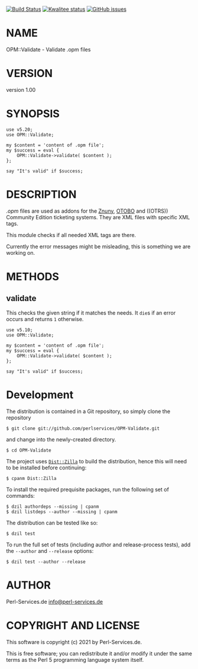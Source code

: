 [![Build Status](https://travis-ci.org/perlservices/OPM-Validate.svg?branch=master)](https://travis-ci.org/perlservices/OPM-Validate)
[![Kwalitee status](http://cpants.cpanauthors.org/dist/OPM-Validate.png)](https://cpants.cpanauthors.org/dist/OPM-Validate)
[![GitHub issues](https://img.shields.io/github/issues/perlservices/OPM-Validate.svg)](https://github.com/perlservices/OPM-Validate/issues)

# NAME

OPM::Validate - Validate .opm files

# VERSION

version 1.00

# SYNOPSIS

    use v5.20;
    use OPM::Validate;

    my $content = 'content of .opm file';
    my $success = eval {
        OPM::Validate->validate( $content );
    };

    say "It's valid" if $success;

# DESCRIPTION

_.opm_ files are used as addons for the [Znuny](https://znuny.org), [OTOBO](https://otobo.de) and
((OTRS)) Community Edition ticketing systems. They are XML files with specific XML tags.

This module checks if all needed XML tags are there.

Currently the error messages might be misleading, this is something we are working on.

# METHODS

## validate

This checks the given string if it matches the needs. It `die`s if an error occurs and returns `1` otherwise.

    use v5.10;
    use OPM::Validate;

    my $content = 'content of .opm file';
    my $success = eval {
        OPM::Validate->validate( $content );
    };

    say "It's valid" if $success;



# Development

The distribution is contained in a Git repository, so simply clone the
repository

```
$ git clone git://github.com/perlservices/OPM-Validate.git
```

and change into the newly-created directory.

```
$ cd OPM-Validate
```

The project uses [`Dist::Zilla`](https://metacpan.org/pod/Dist::Zilla) to
build the distribution, hence this will need to be installed before
continuing:

```
$ cpanm Dist::Zilla
```

To install the required prequisite packages, run the following set of
commands:

```
$ dzil authordeps --missing | cpanm
$ dzil listdeps --author --missing | cpanm
```

The distribution can be tested like so:

```
$ dzil test
```

To run the full set of tests (including author and release-process tests),
add the `--author` and `--release` options:

```
$ dzil test --author --release
```

# AUTHOR

Perl-Services.de <info@perl-services.de>

# COPYRIGHT AND LICENSE

This software is copyright (c) 2021 by Perl-Services.de.

This is free software; you can redistribute it and/or modify it under
the same terms as the Perl 5 programming language system itself.
